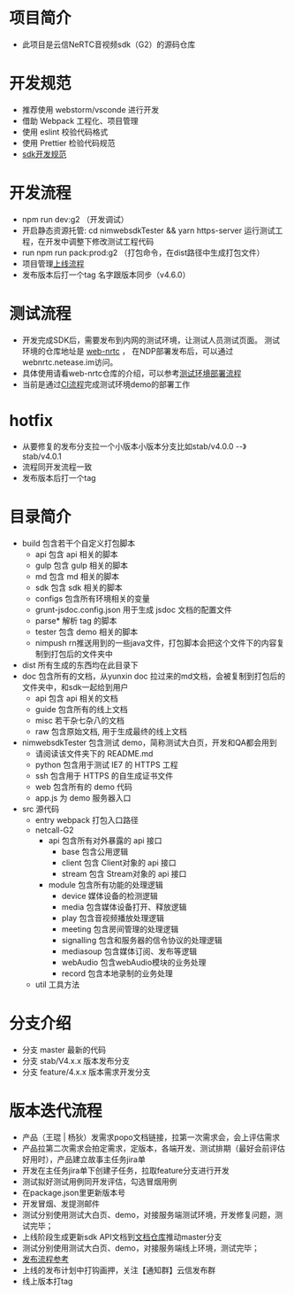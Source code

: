 # 项目简介

- 此项目是云信NeRTC音视频sdk（G2）的源码仓库

# 开发规范

- 推荐使用 webstorm/vsconde 进行开发
- 借助 Webpack 工程化、项目管理
- 使用 eslint 校验代码格式
- 使用 Prettier 检验代码规范
- [sdk开发规范](http://doc.hz.netease.com/pages/viewpage.action?pageId=312334686)

# 开发流程
- npm run dev:g2 （开发调试）
- 开启静态资源托管: cd nimwebsdkTester && yarn https-server 运行测试工程，在开发中调整下修改测试工程代码
- run npm run pack:prod:g2 （打包命令，在dist路径中生成打包文件）
- 项目管理[上线流程](http://doc.hz.netease.com/pages/viewpage.action?pageId=339177348)
- 发布版本后打一个tag 名字跟版本同步（v4.6.0）

# 测试流程
- 开发完成SDK后，需要发布到内网的测试环境，让测试人员测试页面。
测试环境的仓库地址是  [web-nrtc](https://g.hz.netease.com/rtc/web-nrtc) ， 在NDP部署发布后，可以通过webnrtc.netease.im访问。
- 具体使用请看web-nrtc仓库的介绍，可以参考[测试环境部署流程](http://doc.hz.netease.com/pages/viewpage.action?pageId=132893888)
- 当前是通过[CI流程](http://doc.hz.netease.com/pages/viewpage.action?pageId=312334235)完成测试环境demo的部署工作

# hotfix
- 从要修复的发布分支拉一个小版本小版本分支比如stab/v4.0.0 --》 stab/v4.0.1
- 流程同开发流程一致
- 发布版本后打一个tag


# 目录简介

- build 包含若干个自定义打包脚本
  - api 包含 api 相关的脚本
  - gulp 包含 gulp 相关的脚本
  - md 包含 md 相关的脚本
  - sdk 包含 sdk 相关的脚本
  - configs 包含所有环境相关的变量
  - grunt-jsdoc.config.json 用于生成 jsdoc 文档的配置文件
  - parse* 解析 tag 的脚本
  - tester 包含 demo 相关的脚本
  - nimpush rn推送用到的一些java文件，打包脚本会把这个文件下的内容复制到打包后的文件夹中
- dist 所有生成的东西均在此目录下
- doc 包含所有的文档，从yunxin doc 拉过来的md文档，会被复制到打包后的文件夹中，和sdk一起给到用户
  - api 包含 api 相关的文档
  - guide 包含所有的线上文档
  - misc 若干杂七杂八的文档
  - raw 包含原始文档, 用于生成最终的线上文档
- nimwebsdkTester 包含测试 demo，简称测试大白页，开发和QA都会用到
  - 请阅读该文件夹下的 README.md
  - python 包含用于测试 IE7 的 HTTPS 工程
  - ssh 包含用于 HTTPS 的自生成证书文件
  - web 包含所有的 demo 代码
  - app.js 为 demo 服务器入口  
- src 源代码
  - entry webpack 打包入口路径
  - netcall-G2
    - api 包含所有对外暴露的 api 接口
      - base 包含公用逻辑
      - client 包含 Client对象的 api 接口
      - stream 包含 Stream对象的 api 接口
    - module 包含所有功能的处理逻辑
      - device 媒体设备的检测逻辑
      - media 包含媒体设备打开、释放逻辑
      - play 包含音视频播放处理逻辑
      - meeting 包含房间管理的处理逻辑
      - signalling 包含和服务器的信令协议的处理逻辑
      - mediasoup 包含媒体订阅、发布等逻辑
      - webAudio 包含webAudio模块的业务处理
      - record 包含本地录制的业务处理
  - util 工具方法

# 分支介绍

- 分支 master 最新的代码
- 分支 stab/V4.x.x 版本发布分支
- 分支 feature/4.x.x 版本需求开发分支


# 版本迭代流程
- 产品（王琨 | 杨狄）发需求popo文档链接，拉第一次需求会，会上评估需求
- 产品拉第二次需求会拍定需求，定版本，各端开发、测试排期（最好会前评估好用时），产品建立故事主任务jira单
- 开发在主任务jira单下创建子任务，拉取feature分支进行开发
- 测试拟好测试用例同开发评估，勾选冒烟用例
- 在package.json里更新版本号
- 开发冒烟、发提测邮件
- 测试分别使用测试大白页、demo，对接服务端测试环境，开发修复问题，测试完毕；
- 上线阶段生成更新sdk API文档到[文档仓库]()推动master分支
- 测试分别使用测试大白页、demo，对接服务端线上环境，测试完毕；
- [发布流程参考](http://doc.hz.netease.com/pages/viewpage.action?pageId=339177348)
- 上线的发布计划中打钩画押，关注【通知群】云信发布群
- 线上版本打tag
 